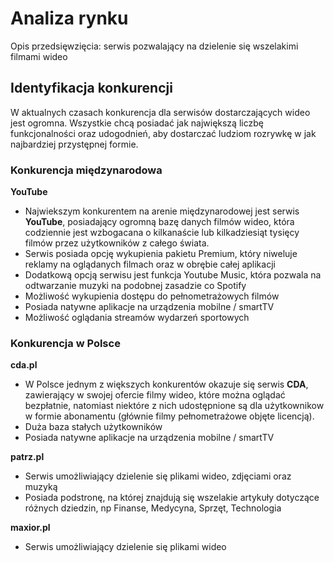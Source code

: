 # Analiza rynku
Opis przedsięwzięcia: serwis pozwalający na dzielenie się wszelakimi filmami wideo

## Identyfikacja konkurencji
W aktualnych czasach konkurencja dla serwisów dostarczających wideo jest ogromna. 
Wszystkie chcą posiadać jak największą liczbę funkcjonalności oraz udogodnień, aby dostarczać ludziom rozrywkę w jak najbardziej przystępnej formie.

### Konkurencja międzynarodowa
**YouTube** <br>
* Najwiekszym konkurentem na arenie międzynarodowej jest serwis **YouTube**, posiadający ogromną bazę danych filmów wideo, która codziennie jest wzbogacana o kilkanaście lub kilkadziesiąt tysięcy filmów przez użytkowników z całego świata.
* Serwis posiada opcję wykupienia pakietu Premium, który niweluje reklamy na oglądanych filmach oraz w obrębie całej aplikacji
* Dodatkową opcją serwisu jest funkcja Youtube Music, która pozwala na odtwarzanie muzyki na podobnej zasadzie co Spotify
* Możliwość wykupienia dostępu do pełnometrażowych filmów
* Posiada natywne aplikacje na urządzenia mobilne / smartTV
* Możliwość oglądania streamów wydarzeń sportowych

### Konkurencja w Polsce
**cda.pl** <br>
* W Polsce jednym z większych konkurentów okazuje się serwis **CDA**, zawierający w swojej ofercie filmy wideo, które można oglądać bezpłatnie, natomiast niektóre z nich udostępnione są dla użytkownikow w formie abonamentu (głównie filmy pełnometrażowe objęte licencją).
* Duża baza stałych użytkowników
* Posiada natywne aplikacje na urządzenia mobilne / smartTV

**patrz.pl**
* Serwis umożliwiający dzielenie się plikami wideo, zdjęciami oraz muzyką
* Posiada podstronę, na której znajdują się wszelakie artykuły dotyczące różnych dziedzin, np Finanse, Medycyna, Sprzęt, Technologia

**maxior.pl**
* Serwis umożliwiający dzielenie się plikami wideo
